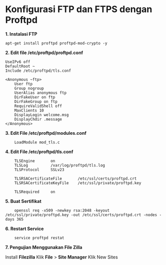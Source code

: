 # Konfigurasi FTP dan FTPS dengan Proftpd

**1. Instalasi FTP**

```console
apt-get install proftpd proftpd-mod-crypto -y
```

**2. Edit file /etc/proftpd/proftpd.conf**

```console
UseIPv6 off
DefaultRoot ~
Include /etc/proftpd/tls.conf

<Anonymous ~ftp>
    User ftp
    Group nogroup
    UserAlias anonymous ftp
    DirFakeUser on ftp
    DirFakeGroup on ftp
    RequireValidShell off
    MaxClients 10
    DisplayLogin welcome.msg
    DisplayChdir .message 
</Anonymous>
```

**3. Edit File /etc/proftpd/modules.conf**

```console
    LoadModule mod_tls.c
```

**4. Edit File /etc/proftpd/tls.conf**

```console
    TLSEngine       on
    TLSLog          /var/log/proftpd/tls.log
    TLSProtocol     SSLv23

    TLSRSACertificateFile       /etc/ssl/certs/proftpd.crt
    TLSRSACertificateKeyFile    /etc/ssl/private/proftpd.key

    TLSRequired     on
```

**5. Buat Sertifikat**

```console
    openssl req -x509 -newkey rsa:2048 -keyout /etc/ssl/private/proftpd.key -out /etc/ssl/certs/proftpd.crt -nodes -days 365
```

**6. Restart Service**

```console
    service proftpd restat 
```

**7. Pengujian Menggunakan File Zilla**

Install **Filezilla**
Klik **File** > **Site Manager**
Klik New Sites

